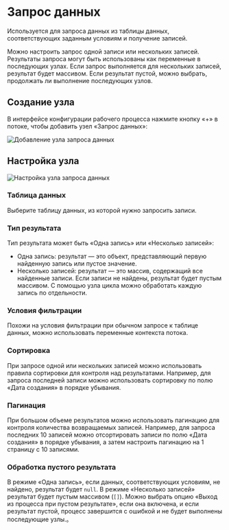 # Запрос данных

Используется для запроса данных из таблицы данных, соответствующих заданным условиям и получение записей.

Можно настроить запрос одной записи или нескольких записей. Результаты запроса могут быть использованы как переменные в последующих узлах. Если запрос выполняется для нескольких записей, результат будет массивом. Если результат пустой, можно выбрать, продолжать ли выполнение последующих узлов.

## Создание узла

В интерфейсе конфигурации рабочего процесса нажмите кнопку «+» в потоке, чтобы добавить узел «Запрос данных»:

![Добавление узла запроса данных](https://static-docs.nocobase.com/c1ef2b851b437806faf7a39c6ab9d33a.png)

## Настройка узла

![Настройка узла запроса данных](https://static-docs.nocobase.com/20240520131324.png)

### Таблица данных

Выберите таблицу данных, из которой нужно запросить записи.

### Тип результата

Тип результата может быть «Одна запись» или «Несколько записей»:

- Одна запись: результат — это объект, представляющий первую найденную запись или пустое значение.
- Несколько записей: результат — это массив, содержащий все найденные записи. Если записи не найдены, результат будет пустым массивом. С помощью узла цикла можно обработать каждую запись по отдельности.

### Условия фильтрации

Похожи на условия фильтрации при обычном запросе к таблице данных, можно использовать переменные контекста потока.

### Сортировка

При запросе одной или нескольких записей можно использовать правила сортировки для контроля над результатами. Например, для запроса последней записи можно использовать сортировку по полю «Дата создания» в порядке убывания.

### Пагинация

При большом объеме результатов можно использовать пагинацию для контроля количества возвращаемых записей. Например, для запроса последних 10 записей можно отсортировать записи по полю «Дата создания» в порядке убывания, а затем настроить пагинацию на 1 страницу с 10 записями.

### Обработка пустого результата

В режиме «Одна запись», если данных, соответствующих условиям, не найдено, результат будет `null`. В режиме «Несколько записей» результат будет пустым массивом (`[]`). Можно выбрать опцию «Выход из процесса при пустом результате», если она включена, и если результат пустой, процесс завершится с ошибкой и не будет выполнены последующие узлы.。
